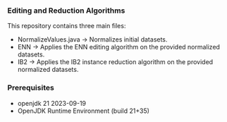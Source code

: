 ### Editing and Reduction Algorithms
This repository contains three main files:
- NormalizeValues.java -> Normalizes initial datasets.
- ENN -> Applies the ENN editing algorithm on the provided normalized datasets.
- IB2 -> Applies the IB2 instance reduction algorithm on the provided normalized datasets.

### Prerequisites
- openjdk 21 2023-09-19
- OpenJDK Runtime Environment (build 21+35)
